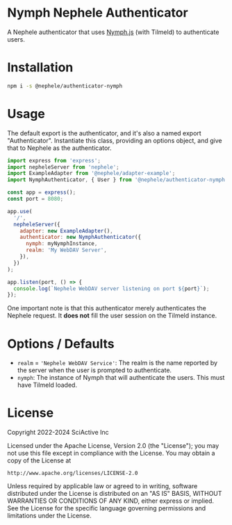 # Nymph Nephele Authenticator

A Nephele authenticator that uses [Nymph.js](https://nymph.io/) (with Tilmeld) to authenticate users.

# Installation

```sh
npm i -s @nephele/authenticator-nymph
```

# Usage

The default export is the authenticator, and it's also a named export "Authenticator". Instantiate this class, providing an options object, and give that to Nephele as the authenticator.

```js
import express from 'express';
import nepheleServer from 'nephele';
import ExampleAdapter from '@nephele/adapter-example';
import NymphAuthenticator, { User } from '@nephele/authenticator-nymph';

const app = express();
const port = 8080;

app.use(
  '/',
  nepheleServer({
    adapter: new ExampleAdapter(),
    authenticator: new NymphAuthenticator({
      nymph: myNymphInstance,
      realm: 'My WebDAV Server',
    }),
  })
);

app.listen(port, () => {
  console.log(`Nephele WebDAV server listening on port ${port}`);
});
```

One important note is that this authenticator merely authenticates the Nephele request. It **does not** fill the user session on the Tilmeld instance.

# Options / Defaults

- `realm` = `'Nephele WebDAV Service'`: The realm is the name reported by the server when the user is prompted to authenticate.
- `nymph`: The instance of Nymph that will authenticate the users. This must have Tilmeld loaded.

# License

Copyright 2022-2024 SciActive Inc

Licensed under the Apache License, Version 2.0 (the "License");
you may not use this file except in compliance with the License.
You may obtain a copy of the License at

    http://www.apache.org/licenses/LICENSE-2.0

Unless required by applicable law or agreed to in writing, software
distributed under the License is distributed on an "AS IS" BASIS,
WITHOUT WARRANTIES OR CONDITIONS OF ANY KIND, either express or implied.
See the License for the specific language governing permissions and
limitations under the License.
